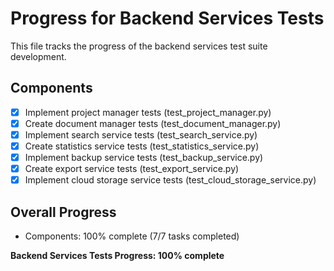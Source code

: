 # Progress for Backend Services Tests

This file tracks the progress of the backend services test suite development.

## Components
- [x] Implement project manager tests (test_project_manager.py)
- [x] Create document manager tests (test_document_manager.py)
- [x] Implement search service tests (test_search_service.py)
- [x] Create statistics service tests (test_statistics_service.py)
- [x] Implement backup service tests (test_backup_service.py)
- [x] Create export service tests (test_export_service.py)
- [x] Implement cloud storage service tests (test_cloud_storage_service.py)

## Overall Progress
- Components: 100% complete (7/7 tasks completed)

**Backend Services Tests Progress: 100% complete**
